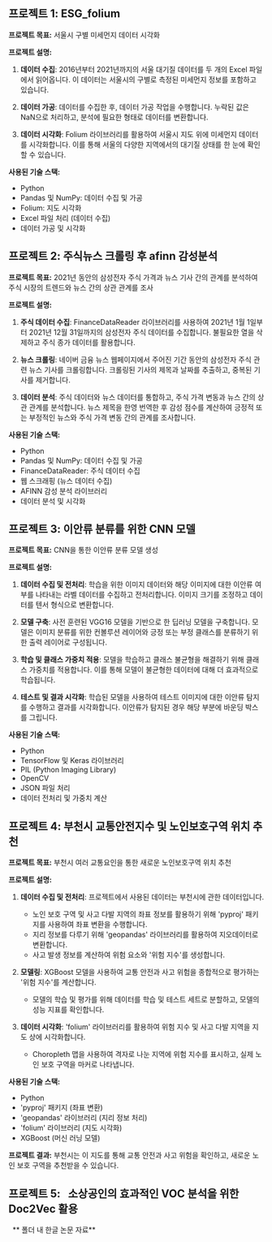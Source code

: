 ## 프로젝트 1: ESG_folium


**프로젝트 목표:** 서울시 구별 미세먼지 데이터 시각화

**프로젝트 설명:** 

1. **데이터 수집**: 2016년부터 2021년까지의 서울 대기질 데이터를 두 개의 Excel 파일에서 읽어옵니다. 이 데이터는 서울시의 구별로 측정된 미세먼지 정보를 포함하고 있습니다.

2. **데이터 가공**: 데이터를 수집한 후, 데이터 가공 작업을 수행합니다. 누락된 값은 NaN으로 처리하고, 분석에 필요한 형태로 데이터를 변환합니다.

3. **데이터 시각화**: Folium 라이브러리를 활용하여 서울시 지도 위에 미세먼지 데이터를 시각화합니다. 이를 통해 서울의 다양한 지역에서의 대기질 상태를 한 눈에 확인할 수 있습니다.

**사용된 기술 스택:**
- Python
- Pandas 및 NumPy: 데이터 수집 및 가공
- Folium: 지도 시각화
- Excel 파일 처리 (데이터 수집)
- 데이터 가공 및 시각화

## 프로젝트 2: 주식뉴스 크롤링 후 afinn 감성분석


**프로젝트 목표:** 2021년 동안의 삼성전자 주식 가격과 뉴스 기사 간의 관계를 분석하여 주식 시장의 트렌드와 뉴스 간의 상관 관계를 조사

**프로젝트 설명:** 

1. **주식 데이터 수집**: FinanceDataReader 라이브러리를 사용하여 2021년 1월 1일부터 2021년 12월 31일까지의 삼성전자 주식 데이터를 수집합니다. 불필요한 열을 삭제하고 주식 종가 데이터를 활용합니다.

2. **뉴스 크롤링**: 네이버 금융 뉴스 웹페이지에서 주어진 기간 동안의 삼성전자 주식 관련 뉴스 기사를 크롤링합니다. 크롤링된 기사의 제목과 날짜를 추출하고, 중복된 기사를 제거합니다.

3. **데이터 분석**: 주식 데이터와 뉴스 데이터를 통합하고, 주식 가격 변동과 뉴스 간의 상관 관계를 분석합니다. 뉴스 제목을 한영 번역한 후 감성 점수를 계산하여 긍정적 또는 부정적인 뉴스와 주식 가격 변동 간의 관계를 조사합니다.

**사용된 기술 스택:**
- Python
- Pandas 및 NumPy: 데이터 수집 및 가공
- FinanceDataReader: 주식 데이터 수집
- 웹 스크래핑 (뉴스 데이터 수집)
- AFINN 감성 분석 라이브러리
- 데이터 분석 및 시각화

## 프로젝트 3: 이안류 분류를 위한 CNN 모델

**프로젝트 목표:** CNN을 통한 이안류 분류 모델 생성


**프로젝트 설명:**

1. **데이터 수집 및 전처리**: 학습을 위한 이미지 데이터와 해당 이미지에 대한 이안류 여부를 나타내는 라벨 데이터를 수집하고 전처리합니다. 이미지 크기를 조정하고 데이터를 텐서 형식으로 변환합니다.

2. **모델 구축**: 사전 훈련된 VGG16 모델을 기반으로 한 딥러닝 모델을 구축합니다. 모델은 이미지 분류를 위한 컨볼루션 레이어와 긍정 또는 부정 클래스를 분류하기 위한 출력 레이어로 구성됩니다.

3. **학습 및 클래스 가중치 적용**: 모델을 학습하고 클래스 불균형을 해결하기 위해 클래스 가중치를 적용합니다. 이를 통해 모델이 불균형한 데이터에 대해 더 효과적으로 학습됩니다.

4. **테스트 및 결과 시각화**: 학습된 모델을 사용하여 테스트 이미지에 대한 이안류 탐지를 수행하고 결과를 시각화합니다. 이안류가 탐지된 경우 해당 부분에 바운딩 박스를 그립니다.

**사용된 기술 스택:**
- Python
- TensorFlow 및 Keras 라이브러리
- PIL (Python Imaging Library)
- OpenCV
- JSON 파일 처리
- 데이터 전처리 및 가중치 계산



## 프로젝트 4: 부천시 교통안전지수 및 노인보호구역 위치 추천

**프로젝트 목표:** 부천시 여러 교통요인을 통한 새로운 노인보호구역 위치 추천

**프로젝트 설명:**

1. **데이터 수집 및 전처리**: 프로젝트에서 사용된 데이터는 부천시에 관한 데이터입니다.
   - 노인 보호 구역 및 사고 다발 지역의 좌표 정보를 활용하기 위해 'pyproj' 패키지를 사용하여 좌표 변환을 수행합니다.
   - 지리 정보를 다루기 위해 'geopandas' 라이브러리를 활용하여 지오데이터로 변환합니다.
   - 사고 발생 정보를 계산하여 위험 요소와 '위험 지수'를 생성합니다.

2. **모델링**: XGBoost 모델을 사용하여 교통 안전과 사고 위험을 종합적으로 평가하는 '위험 지수'를 계산합니다.
   - 모델의 학습 및 평가를 위해 데이터를 학습 및 테스트 세트로 분할하고, 모델의 성능 지표를 확인합니다.

3. **데이터 시각화**: 'folium' 라이브러리를 활용하여 위험 지수 및 사고 다발 지역을 지도 상에 시각화합니다.
   - Choropleth 맵을 사용하여 격자로 나눈 지역에 위험 지수를 표시하고, 실제 노인 보호 구역을 마커로 나타냅니다.

**사용된 기술 스택:**
- Python
- 'pyproj' 패키지 (좌표 변환)
- 'geopandas' 라이브러리 (지리 정보 처리)
- 'folium' 라이브러리 (지도 시각화)
- XGBoost (머신 러닝 모델)

**프로젝트 결과:** 부천시는 이 지도를 통해 교통 안전과 사고 위험을 확인하고, 새로운 노인 보호 구역을 추천받을 수 있습니다.



## 프로젝트 5:   소상공인의 효과적인 VOC 분석을 위한 Doc2Vec 활용
 
** 폴더 내 한글 논문 자료**
